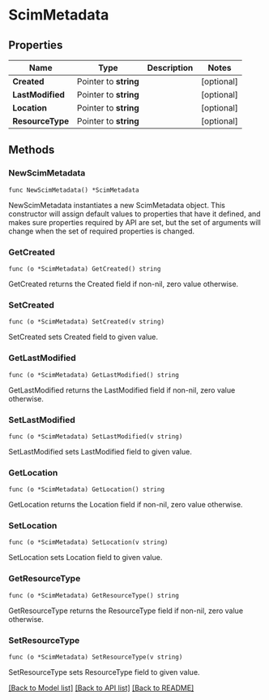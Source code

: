 # ScimMetadata

## Properties

Name | Type | Description | Notes
------------ | ------------- | ------------- | -------------
**Created** | Pointer to **string** |  | [optional] 
**LastModified** | Pointer to **string** |  | [optional] 
**Location** | Pointer to **string** |  | [optional] 
**ResourceType** | Pointer to **string** |  | [optional] 

## Methods

### NewScimMetadata

`func NewScimMetadata() *ScimMetadata`

NewScimMetadata instantiates a new ScimMetadata object.
This constructor will assign default values to properties that have it defined,
and makes sure properties required by API are set, but the set of arguments
will change when the set of required properties is changed.

### GetCreated

`func (o *ScimMetadata) GetCreated() string`

GetCreated returns the Created field if non-nil, zero value otherwise.

### SetCreated

`func (o *ScimMetadata) SetCreated(v string)`

SetCreated sets Created field to given value.

### GetLastModified

`func (o *ScimMetadata) GetLastModified() string`

GetLastModified returns the LastModified field if non-nil, zero value otherwise.

### SetLastModified

`func (o *ScimMetadata) SetLastModified(v string)`

SetLastModified sets LastModified field to given value.

### GetLocation

`func (o *ScimMetadata) GetLocation() string`

GetLocation returns the Location field if non-nil, zero value otherwise.

### SetLocation

`func (o *ScimMetadata) SetLocation(v string)`

SetLocation sets Location field to given value.

### GetResourceType

`func (o *ScimMetadata) GetResourceType() string`

GetResourceType returns the ResourceType field if non-nil, zero value otherwise.

### SetResourceType

`func (o *ScimMetadata) SetResourceType(v string)`

SetResourceType sets ResourceType field to given value.


[[Back to Model list]](../README.md#documentation-for-models) [[Back to API list]](../README.md#documentation-for-api-endpoints) [[Back to README]](../README.md)



